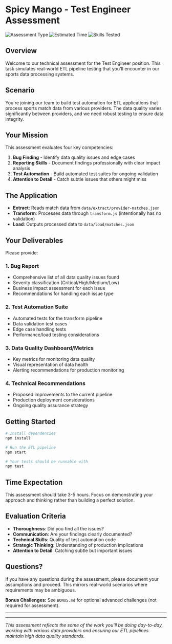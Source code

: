 # Spicy Mango - Test Engineer Assessment

![Assessment Type](https://img.shields.io/badge/Type-Technical%20Assessment-blue)
![Estimated Time](https://img.shields.io/badge/Time-3--5%20hours-green)
![Skills Tested](https://img.shields.io/badge/Skills-Testing%20%7C%20QA%20%7C%20ETL-orange)

## Overview

Welcome to our technical assessment for the Test Engineer position. This task simulates real-world ETL pipeline testing that you'll encounter in our sports data processing systems.

## Scenario

You're joining our team to build test automation for ETL applications that process sports match data from various providers. The data quality varies significantly between providers, and we need robust testing to ensure data integrity.

## Your Mission

This assessment evaluates four key competencies:

1. **Bug Finding** - Identify data quality issues and edge cases
2. **Reporting Skills** - Document findings professionally with clear impact analysis
3. **Test Automation** - Build automated test suites for ongoing validation
4. **Attention to Detail** - Catch subtle issues that others might miss

## The Application

-   **Extract**: Reads match data from `data/extract/provider-matches.json`
-   **Transform**: Processes data through `transform.js` (intentionally has no validation)
-   **Load**: Outputs processed data to `data/load/matches.json`

## Your Deliverables

Please provide:

### 1. Bug Report

-   Comprehensive list of all data quality issues found
-   Severity classification (Critical/High/Medium/Low)
-   Business impact assessment for each issue
-   Recommendations for handling each issue type

### 2. Test Automation Suite

-   Automated tests for the transform pipeline
-   Data validation test cases
-   Edge case handling tests
-   Performance/load testing considerations

### 3. Data Quality Dashboard/Metrics

-   Key metrics for monitoring data quality
-   Visual representation of data health
-   Alerting recommendations for production monitoring

### 4. Technical Recommendations

-   Proposed improvements to the current pipeline
-   Production deployment considerations
-   Ongoing quality assurance strategy

## Getting Started

```bash
# Install dependencies
npm install

# Run the ETL pipeline
npm start

# Your tests should be runnable with
npm test
```

## Time Expectation

This assessment should take 3-5 hours. Focus on demonstrating your approach and thinking rather than building a perfect solution.

## Evaluation Criteria

-   **Thoroughness**: Did you find all the issues?
-   **Communication**: Are your findings clearly documented?
-   **Technical Skills**: Quality of test automation code
-   **Strategic Thinking**: Understanding of production implications
-   **Attention to Detail**: Catching subtle but important issues

## Questions?

If you have any questions during the assessment, please document your assumptions and proceed. This mirrors real-world scenarios where requirements may be ambiguous.

**Bonus Challenges:** See `BONUS.md` for optional advanced challenges (not required for assessment).

---

---

_This assessment reflects the some of the work you'll be doing day-to-day, working with various data providers and ensuring our ETL pipelines maintain high data quality standards._
